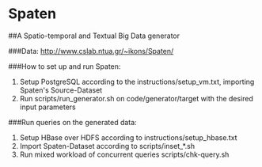 # Spaten

##A Spatio-temporal and Textual Big Data generator

###Data:
http://www.cslab.ntua.gr/~ikons/Spaten/

###How to set up and run Spaten:
1. Setup PostgreSQL according to the instructions/setup_vm.txt, importing Spaten's Source-Dataset
2. Run scripts/run_generator.sh on code/generator/target with the desired input parameters

###Run queries on the generated data:
1. Setup HBase over HDFS according to instructions/setup_hbase.txt 
2. Import Spaten-Dataset according to scripts/inset\_\*.sh 
5. Run mixed workload of concurrent queries scripts/chk-query.sh

